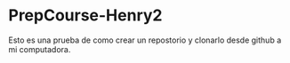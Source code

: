 # PrepCourse-Henry2

Esto es una prueba de como crear un repostorio y clonarlo desde github a mi computadora.
